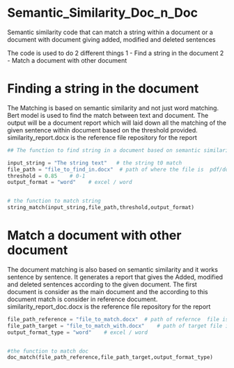 # Semantic_Similarity_Doc_n_Doc
Semantic similarity code that can match a string within a document or a document with document giving added, modified and deleted sentences


The code is used to do 2 different things
1 - Find a string in the document
2 - Match a document with other document


# Finding a string in the document
The Matching is based on semantic similarity and not just word matching. Bert model is used to find the match between text and document.  The output will be a document report which will laid down all the matching of the given sentence within document based on the threshold provided.
similarity_report.docx is the reference file repository for the report

```python
## The function to find string in a document based on semantic similarity

input_string = "The string text"   # the string t0 match
file_path = "file_to_find_in.docx" 	# path of where the file is  pdf/docx
threshold = 0.85	# 0-1
output_format = "word"    # excel / word


# the function to match string
string_match(input_string,file_path,threshold,output_format)   
```
# Match a document with other document
The document matching is also based on semantic similarity and it works sentence by sentence. It generates a report that gives the Added, modified and deleted sentences according to the given document. The first document is consider as the main document and the according to this document match is consider in reference document.
similarity_report_doc.docx is the reference file repository for the report

```python
file_path_reference = "file_to_match.docx" 	# path of refernce  file is pdf/docx
file_path_target = "file_to_match_with.docx" 	# path of target file is  pdf/docx
output_format_type = "word"    # excel / word


#the function to match doc
doc_match(file_path_reference,file_path_target,output_format_type)
```
